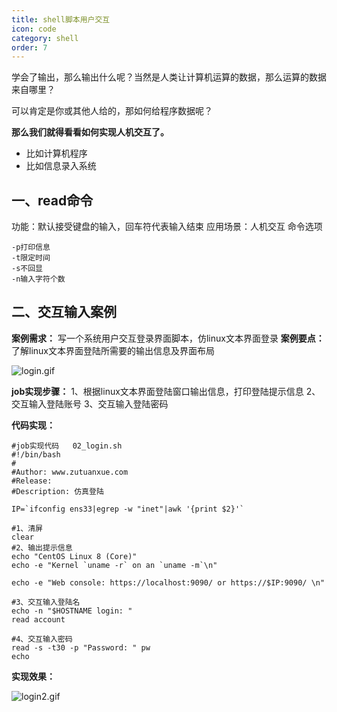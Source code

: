 ```yaml
---
title: shell脚本用户交互
icon: code
category: shell
order: 7
---
```


学会了输出，那么输出什么呢？当然是人类让计算机运算的数据，那么运算的数据来自哪里？

可以肯定是你或其他人给的，那如何给程序数据呢？

**那么我们就得看看如何实现人机交互了。**

- 比如计算机程序
- 比如信息录入系统

## 一、read命令

功能：默认接受键盘的输入，回车符代表输入结束
应用场景：人机交互
命令选项

```
-p打印信息
-t限定时间
-s不回显
-n输入字符个数
```

## 二、交互输入案例

**案例需求：**
写一个系统用户交互登录界面脚本，仿linux文本界面登录
**案例要点：**
了解linux文本界面登陆所需要的输出信息及界面布局

![login.gif](https://www.zutuanxue.com:8000/static/media/images/2020/9/24/1600910891275.gif)

**job实现步骤：**
1、根据linux文本界面登陆窗口输出信息，打印登陆提示信息
2、交互输入登陆账号
3、交互输入登陆密码

**代码实现：**

```
#job实现代码   02_login.sh
#!/bin/bash
# 
#Author: www.zutuanxue.com
#Release: 
#Description: 仿真登陆

IP=`ifconfig ens33|egrep -w "inet"|awk '{print $2}'`

#1、清屏
clear
#2、输出提示信息
echo "CentOS Linux 8 (Core)"
echo -e "Kernel `uname -r` on an `uname -m`\n"

echo -e "Web console: https://localhost:9090/ or https://$IP:9090/ \n"

#3、交互输入登陆名
echo -n "$HOSTNAME login: "
read account

#4、交互输入密码
read -s -t30 -p "Password: " pw
echo
```

**实现效果：**

![login2.gif](https://www.zutuanxue.com:8000/static/media/images/2020/9/24/1600912191604.gif)
